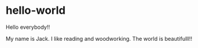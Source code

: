 # hello-world

Hello everybody!!

My name is Jack. I like reading and woodworking. The world is beautifulll!!


